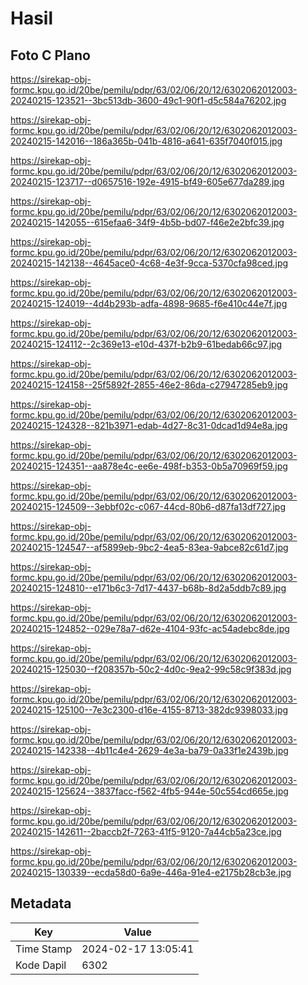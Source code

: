 # Hasil

## Foto C Plano

https://sirekap-obj-formc.kpu.go.id/20be/pemilu/pdpr/63/02/06/20/12/6302062012003-20240215-123521--3bc513db-3600-49c1-90f1-d5c584a76202.jpg

https://sirekap-obj-formc.kpu.go.id/20be/pemilu/pdpr/63/02/06/20/12/6302062012003-20240215-142016--186a365b-041b-4816-a641-635f7040f015.jpg

https://sirekap-obj-formc.kpu.go.id/20be/pemilu/pdpr/63/02/06/20/12/6302062012003-20240215-123717--d0657516-192e-4915-bf49-605e677da289.jpg

https://sirekap-obj-formc.kpu.go.id/20be/pemilu/pdpr/63/02/06/20/12/6302062012003-20240215-142055--615efaa6-34f9-4b5b-bd07-f46e2e2bfc39.jpg

https://sirekap-obj-formc.kpu.go.id/20be/pemilu/pdpr/63/02/06/20/12/6302062012003-20240215-142138--4645ace0-4c68-4e3f-9cca-5370cfa98ced.jpg

https://sirekap-obj-formc.kpu.go.id/20be/pemilu/pdpr/63/02/06/20/12/6302062012003-20240215-124019--4d4b293b-adfa-4898-9685-f6e410c44e7f.jpg

https://sirekap-obj-formc.kpu.go.id/20be/pemilu/pdpr/63/02/06/20/12/6302062012003-20240215-124112--2c369e13-e10d-437f-b2b9-61bedab66c97.jpg

https://sirekap-obj-formc.kpu.go.id/20be/pemilu/pdpr/63/02/06/20/12/6302062012003-20240215-124158--25f5892f-2855-46e2-86da-c27947285eb9.jpg

https://sirekap-obj-formc.kpu.go.id/20be/pemilu/pdpr/63/02/06/20/12/6302062012003-20240215-124328--821b3971-edab-4d27-8c31-0dcad1d94e8a.jpg

https://sirekap-obj-formc.kpu.go.id/20be/pemilu/pdpr/63/02/06/20/12/6302062012003-20240215-124351--aa878e4c-ee6e-498f-b353-0b5a70969f59.jpg

https://sirekap-obj-formc.kpu.go.id/20be/pemilu/pdpr/63/02/06/20/12/6302062012003-20240215-124509--3ebbf02c-c067-44cd-80b6-d87fa13df727.jpg

https://sirekap-obj-formc.kpu.go.id/20be/pemilu/pdpr/63/02/06/20/12/6302062012003-20240215-124547--af5899eb-9bc2-4ea5-83ea-9abce82c61d7.jpg

https://sirekap-obj-formc.kpu.go.id/20be/pemilu/pdpr/63/02/06/20/12/6302062012003-20240215-124810--e171b6c3-7d17-4437-b68b-8d2a5ddb7c89.jpg

https://sirekap-obj-formc.kpu.go.id/20be/pemilu/pdpr/63/02/06/20/12/6302062012003-20240215-124852--029e78a7-d62e-4104-93fc-ac54adebc8de.jpg

https://sirekap-obj-formc.kpu.go.id/20be/pemilu/pdpr/63/02/06/20/12/6302062012003-20240215-125030--f208357b-50c2-4d0c-9ea2-99c58c9f383d.jpg

https://sirekap-obj-formc.kpu.go.id/20be/pemilu/pdpr/63/02/06/20/12/6302062012003-20240215-125100--7e3c2300-d16e-4155-8713-382dc9398033.jpg

https://sirekap-obj-formc.kpu.go.id/20be/pemilu/pdpr/63/02/06/20/12/6302062012003-20240215-142338--4b11c4e4-2629-4e3a-ba79-0a33f1e2439b.jpg

https://sirekap-obj-formc.kpu.go.id/20be/pemilu/pdpr/63/02/06/20/12/6302062012003-20240215-125624--3837facc-f562-4fb5-944e-50c554cd665e.jpg

https://sirekap-obj-formc.kpu.go.id/20be/pemilu/pdpr/63/02/06/20/12/6302062012003-20240215-142611--2baccb2f-7263-41f5-9120-7a44cb5a23ce.jpg

https://sirekap-obj-formc.kpu.go.id/20be/pemilu/pdpr/63/02/06/20/12/6302062012003-20240215-130339--ecda58d0-6a9e-446a-91e4-e2175b28cb3e.jpg


## Metadata

| Key        | Value               |
| ---------- | ------------------- |
| Time Stamp | 2024-02-17 13:05:41 |
| Kode Dapil | 6302                |



